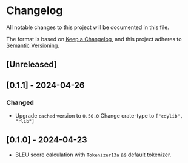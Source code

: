 # Changelog

All notable changes to this project will be documented in this file.

The format is based on [Keep a Changelog](https://keepachangelog.com/en/1.1.0/),
and this project adheres to [Semantic Versioning](https://semver.org/spec/v2.0.0.html).

## [Unreleased]

## [0.1.1] - 2024-04-26
### Changed
- Upgrade `cached` version to `0.50.0`
Change crate-type to `["cdylib", "rlib"]`

## [0.1.0] - 2024-04-23
- BLEU score calculation with `Tokenizer13a` as default tokenizer.